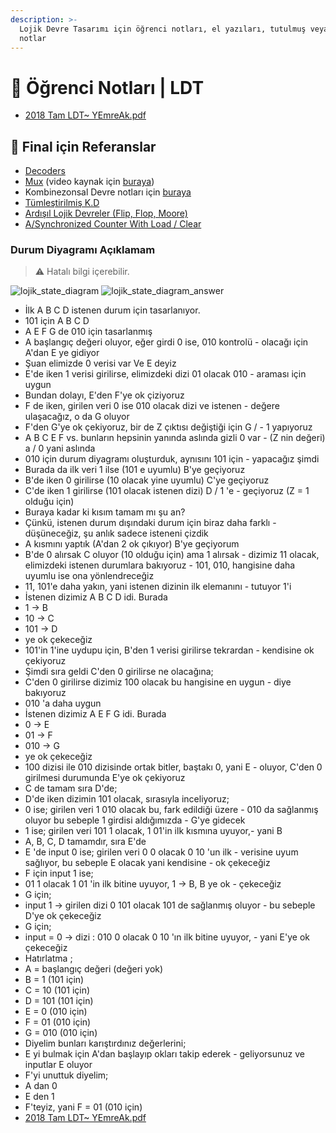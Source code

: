 ```yaml
---
description: >-
  Lojik Devre Tasarımı için öğrenci notları, el yazıları, tutulmuş veya alınmış
  notlar
---
```


# 📕 Öğrenci Notları | LDT

* [2018 Tam LDT\~ YEmreAk.pdf](2018%20Tam%20LDT\~%20YEmreAk.pdf)

## 📅 Final için Referanslar

* [Decoders](http://www-ee.ccny.cuny.edu/wwwn/yltian/Courses/EE210/EE210-Lecture11.pdf)
* [Mux](http://320volt.com/coklayicilar-veri-seciciler-multiplexers-data-selector/) (video kaynak için [buraya](https://www.youtube.com/watch?v=SQp-r0Rw7zQ))
* Kombinezonsal Devre notları için [buraya](http://www.yildiz.edu.tr/\~uzun/LDT\_PDF/PLDT\_05\_KombDevreT.pdf)
* [Tümleştirilmiş K.D](http://kisi.deu.edu.tr/ozlem.karaca/s04\_2.pdf)
* [Ardışıl Lojik Devreler (Flip, Flop, Moore)](http://www.yildiz.edu.tr/\~uzun/LD\_PDF/PLDT\_06\_ArdisilLojikDevre.pdf)
* [A/Synchronized Counter With Load / Clear](https://www.tutorialspoint.com/sequential\_circuit\_design/design\_of\_mod6\_counter\_using\_load\_and\_clear.asp)

### Durum Diyagramı Açıklamam

> ⚠ Hatalı bilgi içerebilir.

![lojik\_state\_diagram](../../../.github/assets/lojik\_state\_diagram.png) ![lojik\_state\_diagram\_answer](../../../.github/assets/lojik\_state\_diagram\_answer.png)

* İlk A B C D istenen durum için tasarlanıyor.
* 101 için A B C D
* A E F G de 010 için tasarlanmış
* A başlangıç değeri oluyor, eğer girdi 0 ise, 010 kontrolü - olacağı için A'dan E ye gidiyor
* Şuan elimizde 0 verisi var Ve E deyiz
* E'de iken 1 verisi girilirse, elimizdeki dizi 01 olacak 010 - araması için uygun
* Bundan dolayı, E'den F'ye ok çiziyoruz
* F de iken, girilen veri 0 ise 010 olacak dizi ve istenen - değere ulaşacağız, o da G oluyor
* F'den G'ye ok çekiyoruz, bir de Z çıktısı değiştiği için G / - 1 yapıyoruz
* A B C E F vs. bunların hepsinin yanında aslında gizli 0 var - (Z nin değeri) a / 0 yani aslında
* 010 için durum diyagramı oluşturduk, aynısını 101 için - yapacağız şimdi
* Burada da ilk veri 1 ilse (101 e uyumlu) B'ye geçiyoruz
* B'de iken 0 girilirse (10 olacak yine uyumlu) C'ye geçiyoruz
* C'de iken 1 girilirse (101 olacak istenen dizi) D / 1 'e - geçiyoruz (Z = 1 olduğu için)
* Buraya kadar ki kısım tamam mı şu an?
* Çünkü, istenen durum dışındaki durum için biraz daha farklı - düşüneceğiz, şu anlık sadece isteneni çizdik
* A kısmını yaptık (A'dan 2 ok çıkıyor) B'ye geçiyorum
* B'de 0 alırsak C oluyor (10 olduğu için) ama 1 alırsak - dizimiz 11 olacak, elimizdeki istenen durumlara bakıyoruz - 101, 010, hangisine daha uyumlu ise ona yönlendreceğiz
* 11, 101'e daha yakın, yani istenen dizinin ilk elemanını - tutuyor 1'i
* İstenen dizimiz A B C D idi. Burada
* 1 -> B
* 10 -> C
* 101 -> D
* ye ok çekeceğiz
* 101'in 1'ine uydupu için, B'den 1 verisi girilirse tekrardan - kendisine ok çekiyoruz
* Şimdi sıra geldi C'den 0 girilirse ne olacağına;
* C'den 0 girilirse dizimiz 100 olacak bu hangisine en uygun - diye bakıyoruz
* 010 'a daha uygun
* İstenen dizimiz A E F G idi. Burada
* 0 -> E
* 01 -> F
* 010 -> G
* ye ok çekeceğiz
* 100 dizisi ile 010 dizisinde ortak bitler, baştakı 0, yani E - oluyor, C'den 0 girilmesi durumunda E'ye ok çekiyoruz
* C de tamam sıra D'de;
* D'de iken dizimin 101 olacak, sırasıyla inceliyoruz;
* 0 ise; girilen veri 1 010 olacak bu, fark edildiği üzere - 010 da sağlanmış oluyor bu sebeple 1 girdisi aldığımızda - G'ye gidecek
* 1 ise; girilen veri 101 1 olacak, 1 01'in ilk kısmına uyuyor,- yani B
* A, B, C, D tamamdır, sıra E'de
* E 'de input 0 ise; girilen veri 0 0 olacak 0 10 'un ilk - verisine uyum sağlıyor, bu sebeple E olacak yani kendisine - ok çekeceğiz
* F için input 1 ise;
* 01 1 olacak 1 01 'in ilk bitine uyuyor, 1 -> B, B ye ok - çekeceğiz
* G için;
* input 1 -> girilen dizi 0 101 olacak 101 de sağlanmış oluyor - bu sebeple D'ye ok çekeceğiz
* G için;
* input = 0 -> dizi : 010 0 olacak 0 10 'ın ilk bitine uyuyor, - yani E'ye ok çekeceğiz
* Hatırlatma ;
* A = başlangıç değeri (değeri yok)
* B = 1 (101 için)
* C = 10 (101 için)
* D = 101 (101 için)
* E = 0 (010 için)
* F = 01 (010 için)
* G = 010 (010 için)
* Diyelim bunları karıştırdınız değerlerini;
* E yi bulmak için A'dan başlayıp okları takip ederek - geliyorsunuz ve inputlar E oluyor
* F'yi unuttuk diyelim;
* A dan 0
* E den 1
* F'teyiz, yani F = 01 (010 için)
* [2018 Tam LDT\~ YEmreAk.pdf](2018%20Tam%20LDT\~%20YEmreAk.pdf)
